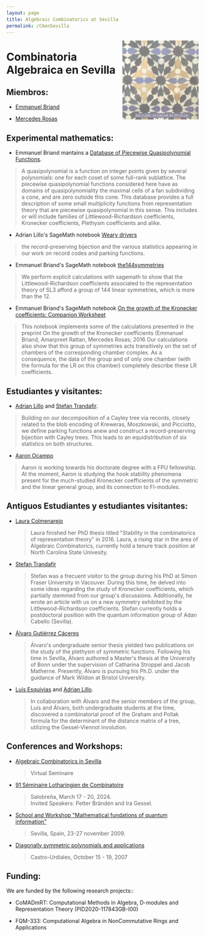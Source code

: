 ```yaml
---
layout: page
title: Algebraic Combinatorics at Sevilla
permalink: /CAenSevilla
---
```




<img src='azulejo.png' width='200' align='right' >

<H1> Combinatoria Algebraica en Sevilla </H1>



<H2> Miembros:</H2>

- [Emmanuel Briand](http://emmanuel.jean.briand.free.fr/)

- [Mercedes Rosas](https://mhrosas.github.io/)

<H2> Experimental mathematics:</H2>

- Emmanuel Briand mantains a [Database of Piecewise Quasipolynomial Functions](https://doi.org/10.5281/zenodo.15375088).
> A quasipolynomial is a function on integer points given by several polynomials: one for each coset of some
> full-rank sublattice. The piecewise quasipolynomial functions considered here have as  domains of quasipolynomiality 
> the maximal cells of a fan subdividing a cone, and are zero outside this cone. 
> This database provides a full description of some small multiplicity functions from representation theory that are
> piecewise quasipolynomial in this sense. This includes or will include families of  Littlewood-Richardson
> coefficients, Kronecker coefficients, Plethysm coefficients and alike.

- Adrian Lillo's SageMath notebook [Weary drivers](https://github.com/adrianlillo/weary_drivers)
>  the record-preserving  bijection and the various statistics appearing in
>  our work on record codes and parking functions. 

- Emmanuel Briand's SageMath notebook [the144symmetries](https://nbviewer.org/url/emmanuel.jean.briand.free.fr/publications/the144symmetries.ipynb)
> We perform explicit calculations with sagemath to show that the Littlewood-Richardson coefficients
> associated to the representation theory of SL3 afford a group of 144 linear symmetries, which is more than the 12.

- Emmanuel Briand's SageMath notebook [On the growth of the Kronecker coefficients: Companion Worksheet](https://nbviewer.org/url/emmanuel.jean.briand.free.fr/publications/HookStability.ipynb)
> This notebook implements some of the calculations presented in the preprint On the growth of the Kronecker
> coefficients (Emmanuel Briand, Amarpreet Rattan, Mercedes Rosas; 2016
>  Our calculations also show that this group of symmetries acts transitively
> on the set of chambers of the corresponding chamber complex. As a consequence, the data of the group
> and of only one chamber (with the formula for the LR on this chamber) completely describe these LR coefficients.

<H2> Estudiantes y visitantes:</H2>

-  [Adrian Lillo](https://www.linkedin.com/in/adri%C3%A1n-lillo-pinto-1b1359180/) and [Stefan Trandafir](https://www.researchgate.net/profile/Stefan-Trandafir).
> Building on our decomposition of a Cayley tree via records,
> closely related to the blob encoding of Kreweras, Moszkowski,
> and Picciotto, we define parking functions anew and construct
>  a record-preserving bijection with Cayley trees. This leads
>  to an equidistribution of six statistics on both structures.
>


-  [Aaron Ocampo](https://www.linkedin.com/in/aar%C3%B3n-ocampo-amaya-b227ba310/?originalSubdomain=es)
  > Aaron is working towards his doctorate degree with a FPU fellowship. At the moment,
  > Aaron is studying the hook stability phenomena present for the much-studied Kronecker coefficients of
  > the symmetric and the linear general group, and its
  >  connection to FI-modules.


<H2> Antiguos Estudiantes y estudiantes visitantes:</H2>

- [Laura Colmenarejo](https://sites.google.com/view/l-colmenarejo/home)
  > Laura finished her PhD thesis titled "Stability in the combinatorics of representation theory" in 2016. 
  > Laura, a rising star in the area of Algebraic Combinatorics,  currently hold a tenure track position at North Carolina State Univesity.

  
  
- [Stefan Trandafir](https://www.researchgate.net/profile/Stefan-Trandafir)
  > Stefan was a frecuent visitor to the group during
  >  his PhD at Simon Fraser University in Vacouver. During
  > this time, he delved into some ideas regarding the
  > study of Kronecker coefficients, which partially stemmed
  > from our group's discussions.
  > Additionally, he wrote an article with us on a new
  > symmetry exhibited by the Littlewood-Richardson
  > coefficients. Stefan currently holds a
  > postdoctoral position with the quantum information group of
  >  Adan Cabello (Sevilla).
  
- [Álvaro Gutiérrez Cáceres](https://sites.google.com/view/gutierrez-caceres/)

  > Álvaro's undergraduate senior thesis yielded two
  > publications on the study of the plethysm of
  > symmetric functions. Following his time in
  >  Sevilla, Álvaro authored a Master's thesis at the
  > University of Bonn under the supervision of Catharina
  > Stroppel and Jacob Matherne. Presently, Álvaro is pursuing
  >  his Ph.D. under the guidance of Mark Wildon at
  > Bristol University.

- [Luis Esquivias](https://www.linkedin.com/in/luis-esquivias-quintero-60214a264/) and [Adrian Lillo](https://www.linkedin.com/in/adri%C3%A1n-lillo-pinto-1b1359180/).
  > In collaboration with Álvaro and the senior members of the group,
  > Luis and Álvaro, both undergraduate students at the time,
  > discovered a combinatorial proof of the Graham and Pollak formula
  > for the determinant of the distance matrix of a tree, utilizing
  >  the Gessel-Viennot involution.


<H2> Conferences and Workshops:</H2>

- [Algebraic Combinatorics in Sevilla](https://personal.us.es/mrosas/combinatoria_algebraica_en_Sevilla/)
   > Virtual Seminaire

- [91 Séminaire Lotharingien de Combinatoire](https://gestioneventos.us.es/slc91-seminaire-lotharingien-de-combinatoire-91)
   > Salobreña, March 17 - 20, 2024.\
   > Invited Speakers: Petter Brändén and Ira Gessel.
  
- [School and Workshop "Mathematical fundations of quantum information"](https://congreso.us.es/enredo2009/Welcome.html)
   >Sevilla, Spain, 23-27 november 2009. 

- [Diagonally symmetric polynomials and applications](https://congreso.us.es/dsym/)
   >Castro-Urdiales, October 15 - 19, 2007


 <H2> Funding:</H2>


We are funded by the following research projects::


 - CoMADmRT: Computational Methods in Algebra, D-modules and Representation Theory (PID2020-117843GB-I00)
 
 - FQM-333: Computational Algebra in NonCommutative Rings and Applications

